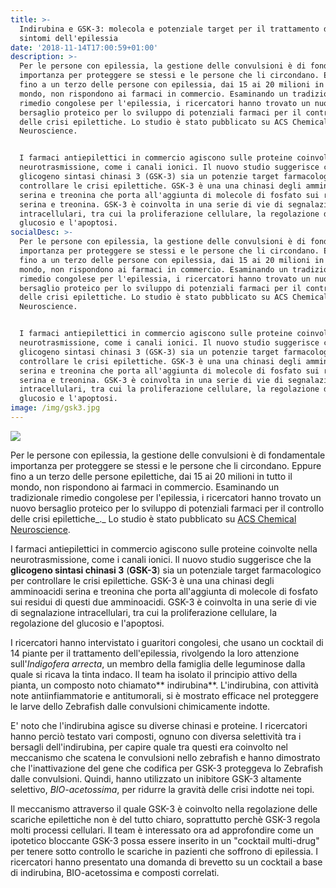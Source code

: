 ```yaml
---
title: >-
  Indirubina e GSK-3: molecola e potenziale target per il trattamento dei
  sintomi dell'epilessia
date: '2018-11-14T17:00:59+01:00'
description: >-
  Per le persone con epilessia, la gestione delle convulsioni è di fondamentale
  importanza per proteggere se stessi e le persone che li circondano. Eppure
  fino a un terzo delle persone con epilessia, dai 15 ai 20 milioni in tutto il
  mondo, non rispondono ai farmaci in commercio. Esaminando un tradizionale
  rimedio congolese per l'epilessia, i ricercatori hanno trovato un nuovo
  bersaglio proteico per lo sviluppo di potenziali farmaci per il controllo
  delle crisi epilettiche. Lo studio è stato pubblicato su ACS Chemical
  Neuroscience.


  I farmaci antiepilettici in commercio agiscono sulle proteine coinvolte nella
  neurotrasmissione, come i canali ionici. Il nuovo studio suggerisce che la
  glicogeno sintasi chinasi 3 (GSK-3) sia un potenzie target farmacologico per
  controllare le crisi epilettiche. GSK-3 è una una chinasi degli amminoacidi
  serina e treonina che porta all'aggiunta di molecole di fosfato sui residui di
  serina e treonina. GSK-3 è coinvolta in una serie di vie di segnalazione
  intracellulari, tra cui la proliferazione cellulare, la regolazione del
  glucosio e l'apoptosi.
socialDesc: >-
  Per le persone con epilessia, la gestione delle convulsioni è di fondamentale
  importanza per proteggere se stessi e le persone che li circondano. Eppure
  fino a un terzo delle persone con epilessia, dai 15 ai 20 milioni in tutto il
  mondo, non rispondono ai farmaci in commercio. Esaminando un tradizionale
  rimedio congolese per l'epilessia, i ricercatori hanno trovato un nuovo
  bersaglio proteico per lo sviluppo di potenziali farmaci per il controllo
  delle crisi epilettiche. Lo studio è stato pubblicato su ACS Chemical
  Neuroscience.


  I farmaci antiepilettici in commercio agiscono sulle proteine coinvolte nella
  neurotrasmissione, come i canali ionici. Il nuovo studio suggerisce che la
  glicogeno sintasi chinasi 3 (GSK-3) sia un potenzie target farmacologico per
  controllare le crisi epilettiche. GSK-3 è una una chinasi degli amminoacidi
  serina e treonina che porta all'aggiunta di molecole di fosfato sui residui di
  serina e treonina. GSK-3 è coinvolta in una serie di vie di segnalazione
  intracellulari, tra cui la proliferazione cellulare, la regolazione del
  glucosio e l'apoptosi.
image: /img/gsk3.jpg
---
```

![](/img/gsk3.jpg)

Per le persone con epilessia, la gestione delle convulsioni è di fondamentale importanza per proteggere se stessi e le persone che li circondano. Eppure fino a un terzo delle persone epilettiche, dai 15 ai 20 milioni in tutto il mondo, non rispondono ai farmaci in commercio. Esaminando un tradizionale rimedio congolese per l'epilessia, i ricercatori hanno trovato un nuovo bersaglio proteico per lo sviluppo di potenziali farmaci per il controllo delle crisi epilettiche_._ Lo studio è stato pubblicato su [ACS Chemical Neuroscience](https://pubs.acs.org/doi/10.1021/acschemneuro.8b00281).

I farmaci antiepilettici in commercio agiscono sulle proteine coinvolte nella neurotrasmissione, come i canali ionici. Il nuovo studio suggerisce che la **glicogeno sintasi chinasi 3** (**GSK-3**) sia un potenziale target farmacologico per controllare le crisi epilettiche. GSK-3 è una una chinasi degli amminoacidi serina e treonina che porta all'aggiunta di molecole di fosfato sui residui di questi due amminoacidi. GSK-3 è coinvolta in una serie di vie di segnalazione intracellulari, tra cui la proliferazione cellulare, la regolazione del glucosio e l'apoptosi.

I ricercatori hanno intervistato i guaritori congolesi, che usano un cocktail di 14 piante per il trattamento dell'epilessia, rivolgendo la loro attenzione sull'_Indigofera arrecta_, un membro della famiglia delle leguminose dalla quale si ricava la tinta indaco. Il team ha isolato il principio attivo della pianta, un composto noto chiamato** indirubina**. L'indirubina, con attività note antiinfiammatorie e antitumorali, si è mostrato efficace nel proteggere le larve dello Zebrafish dalle convulsioni chimicamente indotte.

E' noto che l'indirubina agisce su diverse chinasi e proteine. I ricercatori hanno perciò testato vari composti, ognuno con diversa selettività tra i bersagli dell'indirubina, per capire quale tra questi era coinvolto nel meccanismo che scatena le convulsioni nello zebrafish e hanno dimostrato che l'inattivazione del gene che codifica per GSK-3 proteggeva lo Zebrafish dalle convulsioni. Quindi, hanno utilizzato un inibitore GSK-3 altamente selettivo, _BIO-acetossima_, per ridurre la gravità delle crisi indotte nei topi.

Il meccanismo attraverso il quale GSK-3 è coinvolto nella regolazione delle scariche epilettiche non è del tutto chiaro, soprattutto perchè GSK-3 regola molti processi cellulari. Il team è interessato ora ad approfondire come un ipotetico bloccante GSK-3 possa essere inserito in un "cocktail multi-drug" per tenere sotto controllo le scariche in pazienti che soffrono di epilessia. I ricercatori hanno presentato una domanda di brevetto su un cocktail a base di indirubina, BIO-acetossima e composti correlati.
